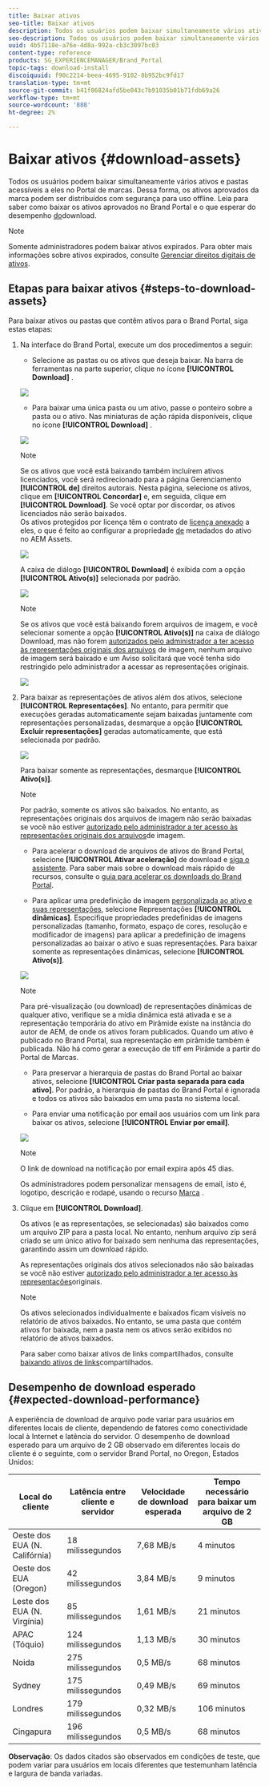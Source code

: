 ```yaml
---
title: Baixar ativos
seo-title: Baixar ativos
description: Todos os usuários podem baixar simultaneamente vários ativos e pastas acessíveis a eles. Dessa forma, os ativos aprovados da marca podem ser distribuídos com segurança para uso offline.
seo-description: Todos os usuários podem baixar simultaneamente vários ativos e pastas acessíveis a eles. Dessa forma, os ativos aprovados da marca podem ser distribuídos com segurança para uso offline.
uuid: 4b57118e-a76e-4d8a-992a-cb3c3097bc03
content-type: reference
products: SG_EXPERIENCEMANAGER/Brand_Portal
topic-tags: download-install
discoiquuid: f90c2214-beea-4695-9102-8b952bc9fd17
translation-type: tm+mt
source-git-commit: b41f86824afd5be043c7b91035b01b71fdb69a26
workflow-type: tm+mt
source-wordcount: '888'
ht-degree: 2%

---
```



# Baixar ativos {#download-assets}

Todos os usuários podem baixar simultaneamente vários ativos e pastas acessíveis a eles no Portal de marcas. Dessa forma, os ativos aprovados da marca podem ser distribuídos com segurança para uso offline. Leia para saber como baixar os ativos aprovados no Brand Portal e o que esperar do desempenho [do](../using/brand-portal-download-users.md#main-pars-header)download.

>[!NOTE]
>
>Somente administradores podem baixar ativos expirados. Para obter mais informações sobre ativos expirados, consulte [Gerenciar direitos digitais de ativos](../using/manage-digital-rights-of-assets.md).

## Etapas para baixar ativos {#steps-to-download-assets}

Para baixar ativos ou pastas que contêm ativos para o Brand Portal, siga estas etapas:

1. Na interface do Brand Portal, execute um dos procedimentos a seguir:

   * Selecione as pastas ou os ativos que deseja baixar. Na barra de ferramentas na parte superior, clique no ícone **[!UICONTROL Download]** .

   ![](assets/downloadassets-1.png)

   * Para baixar uma única pasta ou um ativo, passe o ponteiro sobre a pasta ou o ativo. Nas miniaturas de ação rápida disponíveis, clique no ícone **[!UICONTROL Download]** .

   ![](assets/downloadsingleasset-1.png)

   >[!NOTE]
   >
   >Se os ativos que você está baixando também incluírem ativos licenciados, você será redirecionado para a página Gerenciamento **[!UICONTROL de]** direitos autorais. Nesta página, selecione os ativos, clique em **[!UICONTROL Concordar]** e, em seguida, clique em **[!UICONTROL Download]**. Se você optar por discordar, os ativos licenciados não serão baixados.\
   >Os ativos protegidos por licença têm o contrato de [licença anexado](https://helpx.adobe.com/experience-manager/6-5/assets/using/drm.html#DigitalRightsManagementinAssets) a eles, o que é feito ao configurar a propriedade [de](https://helpx.adobe.com/experience-manager/6-5/assets/using/drm.html#DigitalRightsManagementinAssets) metadados do ativo no AEM Assets.

   ![](assets/licensed-asset-download-1.png)

   A caixa de diálogo **[!UICONTROL Download]** é exibida com a opção **[!UICONTROL Ativo(s)]** selecionada por padrão.

   ![](assets/donload-assets-dialog-1.png)

   >[!NOTE]
   >
   >Se os ativos que você está baixando forem arquivos de imagem, e você selecionar somente a opção **[!UICONTROL Ativo(s)]** na caixa de diálogo Download, mas não forem [autorizados pelo administrador a ter acesso às representações originais dos arquivos](../using/brand-portal-adding-users.md#main-pars-procedure-202029708) de imagem, nenhum arquivo de imagem será baixado e um Aviso solicitará que você tenha sido restringido pelo administrador a acessar as representações originais.

   ![](assets/restrictaccess-note.png)

1. Para baixar as representações de ativos além dos ativos, selecione **[!UICONTROL Representações]**. No entanto, para permitir que execuções geradas automaticamente sejam baixadas juntamente com representações personalizadas, desmarque a opção **[!UICONTROL Excluir representações]** geradas automaticamente, que está selecionada por padrão.

   ![](assets/exclude-auto-renditions.png)

   Para baixar somente as representações, desmarque **[!UICONTROL Ativo(s)]**.

   >[!NOTE]
   >
   >Por padrão, somente os ativos são baixados. No entanto, as representações originais dos arquivos de imagem não serão baixadas se você não estiver [autorizado pelo administrador a ter acesso às representações originais dos arquivos](../using/brand-portal-adding-users.md#main-pars-procedure-202029708)de imagem.

   * Para acelerar o download de arquivos de ativos do Brand Portal, selecione **[!UICONTROL Ativar aceleração]** de download e [siga o assistente](../using/accelerated-download.md#main-pars-header-405749062). Para saber mais sobre o download mais rápido de recursos, consulte o [guia para acelerar os downloads do Brand Portal](../using/accelerated-download.md).

   * Para aplicar uma predefinição de imagem [personalizada ao ativo e suas representações](../using/brand-portal-image-presets.md#applyimagepresetswhendownloadingimages), selecione Representações **[!UICONTROL dinâmicas]**. Especifique propriedades predefinidas de imagens personalizadas (tamanho, formato, espaço de cores, resolução e modificador de imagens) para aplicar a predefinição de imagens personalizadas ao baixar o ativo e suas representações. Para baixar somente as representações dinâmicas, selecione **[!UICONTROL Ativo(s)]**.

   ![](assets/dynamic-renditions.png)

   >[!NOTE]
   >
   >Para pré-visualização (ou download) de representações dinâmicas de qualquer ativo, verifique se a mídia dinâmica está ativada e se a representação temporária do ativo em Pirâmide existe na instância do autor de AEM, de onde os ativos foram publicados. Quando um ativo é publicado no Brand Portal, sua representação em pirâmide também é publicada. Não há como gerar a execução de tiff em Pirâmide a partir do Portal de Marcas.

   * Para preservar a hierarquia de pastas do Brand Portal ao baixar ativos, selecione **[!UICONTROL Criar pasta separada para cada ativo]**. Por padrão, a hierarquia de pastas do Brand Portal é ignorada e todos os ativos são baixados em uma pasta no sistema local.

   * Para enviar uma notificação por email aos usuários com um link para baixar os ativos, selecione **[!UICONTROL Enviar por email]**.

   ![](assets/download-link.png)

   >[!NOTE]
   >
   >O link de download na notificação por email expira após 45 dias.
   >
   >Os administradores podem personalizar mensagens de email, isto é, logotipo, descrição e rodapé, usando o recurso [Marca](../using/brand-portal-branding.md) .

1. Clique em **[!UICONTROL Download]**.

   Os ativos (e as representações, se selecionadas) são baixados como um arquivo ZIP para a pasta local. No entanto, nenhum arquivo zip será criado se um único ativo for baixado sem nenhuma das representações, garantindo assim um download rápido.

   As representações originais dos ativos selecionados não são baixadas se você não estiver [autorizado pelo administrador a ter acesso às representações](../using/brand-portal-adding-users.md#main-pars-procedure-202029708)originais.

   >[!NOTE]
   >
   >Os ativos selecionados individualmente e baixados ficam visíveis no relatório de ativos baixados. No entanto, se uma pasta que contém ativos for baixada, nem a pasta nem os ativos serão exibidos no relatório de ativos baixados.

   Para saber como baixar ativos de links compartilhados, consulte [baixando ativos de links](../using/brand-portal-link-share.md#main-pars-header-1703469193)compartilhados.

## Desempenho de download esperado {#expected-download-performance}

A experiência de download de arquivo pode variar para usuários em diferentes locais de cliente, dependendo de fatores como conectividade local à Internet e latência do servidor. O desempenho de download esperado para um arquivo de 2 GB observado em diferentes locais do cliente é o seguinte, com o servidor Brand Portal, no Oregon, Estados Unidos:

| Local do cliente | Latência entre cliente e servidor | Velocidade de download esperada | Tempo necessário para baixar um arquivo de 2 GB |
|-------------------------|-----------------------------------|-------------------------|------------------------------------|
| Oeste dos EUA (N. Califórnia) | 18 milissegundos | 7,68 MB/s | 4 minutos |
| Oeste dos EUA (Oregon) | 42 milissegundos | 3,84 MB/s | 9 minutos |
| Leste dos EUA (N. Virgínia) | 85 milissegundos | 1,61 MB/s | 21 minutos |
| APAC (Tóquio) | 124 milissegundos | 1,13 MB/s | 30 minutos |
| Noida | 275 milissegundos | 0,5 MB/s | 68 minutos |
| Sydney | 175 milissegundos | 0,49 MB/s | 69 minutos |
| Londres | 179 milissegundos | 0,32 MB/s | 106 minutos |
| Cingapura | 196 milissegundos | 0,5 MB/s | 68 minutos |

**Observação**: Os dados citados são observados em condições de teste, que podem variar para usuários em locais diferentes que testemunham latência e largura de banda variadas.

